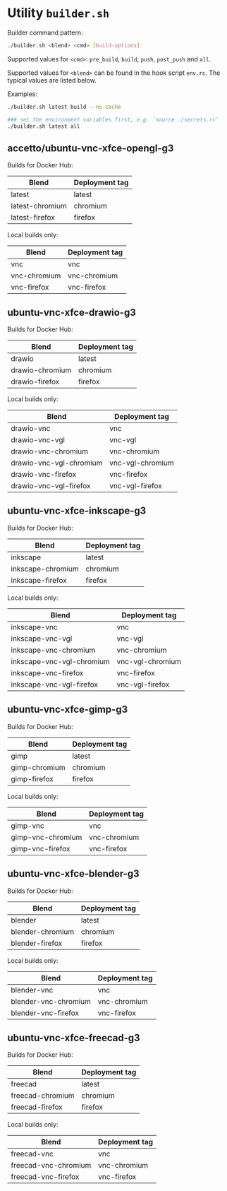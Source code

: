 # Utility `builder.sh`

Builder command pattern:

```bash
./builder.sh <blend> <cmd> [build-options]
```

Supported values for `<cmd>`: `pre_build`, `build`, `push`, `post_push` and `all`.

Supported values for `<blend>` can be found in the hook script `env.rc`. The typical values are listed below.

Examples:

```bash
./builder.sh latest build --no-cache

### set the environment variables first, e.g. 'source ./secrets.rc'
./builder.sh latest all
```

## accetto/ubuntu-vnc-xfce-opengl-g3

Builds for Docker Hub:

| Blend           | Deployment tag |
| --------------- | -------------- |
| latest          | latest         |
| latest-chromium | chromium       |
| latest-firefox  | firefox        |

Local builds only:

| Blend        | Deployment tag |
| ------------ | -------------- |
| vnc          | vnc            |
| vnc-chromium | vnc-chromium   |
| vnc-firefox  | vnc-firefox    |

## ubuntu-vnc-xfce-drawio-g3

Builds for Docker Hub:

| Blend           | Deployment tag |
| --------------- | -------------- |
| drawio          | latest         |
| drawio-chromium | chromium       |
| drawio-firefox  | firefox        |

Local builds only:

| Blend                   | Deployment tag   |
| ----------------------- | ---------------- |
| drawio-vnc              | vnc              |
| drawio-vnc-vgl          | vnc-vgl          |
| drawio-vnc-chromium     | vnc-chromium     |
| drawio-vnc-vgl-chromium | vnc-vgl-chromium |
| drawio-vnc-firefox      | vnc-firefox      |
| drawio-vnc-vgl-firefox  | vnc-vgl-firefox  |

## ubuntu-vnc-xfce-inkscape-g3

Builds for Docker Hub:

| Blend             | Deployment tag |
| ----------------- | -------------- |
| inkscape          | latest         |
| inkscape-chromium | chromium       |
| inkscape-firefox  | firefox        |

Local builds only:

| Blend                     | Deployment tag   |
| ------------------------- | ---------------- |
| inkscape-vnc              | vnc              |
| inkscape-vnc-vgl          | vnc-vgl          |
| inkscape-vnc-chromium     | vnc-chromium     |
| inkscape-vnc-vgl-chromium | vnc-vgl-chromium |
| inkscape-vnc-firefox      | vnc-firefox      |
| inkscape-vnc-vgl-firefox  | vnc-vgl-firefox  |

## ubuntu-vnc-xfce-gimp-g3

Builds for Docker Hub:

| Blend         | Deployment tag |
| ------------- | -------------- |
| gimp          | latest         |
| gimp-chromium | chromium       |
| gimp-firefox  | firefox        |

Local builds only:

| Blend             | Deployment tag |
| ----------------- | -------------- |
| gimp-vnc          | vnc            |
| gimp-vnc-chromium | vnc-chromium   |
| gimp-vnc-firefox  | vnc-firefox    |

## ubuntu-vnc-xfce-blender-g3

Builds for Docker Hub:

| Blend            | Deployment tag |
| ---------------- | -------------- |
| blender          | latest         |
| blender-chromium | chromium       |
| blender-firefox  | firefox        |

Local builds only:

| Blend                | Deployment tag |
| -------------------- | -------------- |
| blender-vnc          | vnc            |
| blender-vnc-chromium | vnc-chromium   |
| blender-vnc-firefox  | vnc-firefox    |

## ubuntu-vnc-xfce-freecad-g3

Builds for Docker Hub:

| Blend            | Deployment tag |
| ---------------- | -------------- |
| freecad          | latest         |
| freecad-chromium | chromium       |
| freecad-firefox  | firefox        |

Local builds only:

| Blend                | Deployment tag |
| -------------------- | -------------- |
| freecad-vnc          | vnc            |
| freecad-vnc-chromium | vnc-chromium   |
| freecad-vnc-firefox  | vnc-firefox    |

